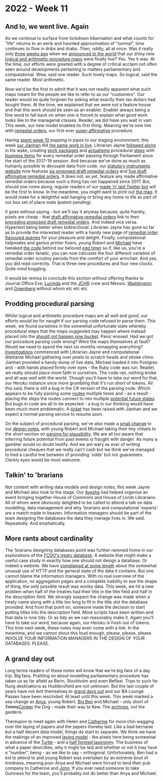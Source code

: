 # 2022 - Week 11

## And lo, we went live. Again

As we continue to surface from lockdown hibernation and what counts for "life" returns to an eerie and haunted approximation of "normal", time continues to flow in dribs and drabs. Then, oddly, all at once. Was it really only [three weeks ago](https://ukparliament.github.io/ontologies/meta/weeknotes/2022/08/) when we [announced to the world](https://ukparliament.github.io/ontologies/meta/weeknotes/2022/08/#and-lo-we-went-live) that our shiny new [logical and arithmetic procedure maps](https://ukparliament.github.io/ontologies/procedure/maps/) were finally live? Yes. Yes it was. At the time, our efforts were greeted with a degree of critical acclaim not often seen around developments pertaining to matters parliamentary and computational. Wow, said one reader. Such lovely maps. So logical, said the same reader. Most arithmetic.

Now we'd be the first to admit that it was not readily apparent what such maps meant for the people we like to refer to as our "customers". Our reader would be quite forgiven for asking what exactly their tax dollars had bought them. At the time, we explained that we were not a feature house and that this work should be seen as an enabler. Enabler always being a fine word to fall back on when one is forced to explain what good work looks like to the managerial classes. Reader, we did have you wait in vain. This week, our new model enabled its first thing. Meaning we're now live with [remedial orders](https://ukparliament.github.io/ontologies/procedure/maps/legislation/secondary/#remedial-orders), our first ever [super-affirmative](https://guidetoprocedure.parliament.uk/collections/AAS0LGpw/super-affirmative-procedure) procedure.

Having [spent week 10](https://ukparliament.github.io/ontologies/meta/weeknotes/2022/10/#remediating-remedial-orders) popping in pipes to our staging environment, this week [our Jianhan](https://twitter.com/jianhanzhu) did [the same work in live](https://trello.com/c/XQSGxTfP/279-allow-for-proposed-remedial-orders-live). Librarian Jayne [followed along](https://trello.com/c/qeX5Frmm/280-adding-remedial-orders-and-proposed-remedial-orders) in his wake, creating [work packages](https://ukparliament.github.io/ontologies/procedure/procedure-ontology.html#d4e222) and [actualising](https://ukparliament.github.io/ontologies/procedure/procedure-ontology.html#d4e334) procedural [steps](https://ukparliament.github.io/ontologies/procedure/procedure-ontology.html#d4e175) with [business items](https://ukparliament.github.io/ontologies/procedure/procedure-ontology.html#d4e211) for every remedial order passing through Parliament since the start of the 2017-19 session. And because we've done as much as humanly possible to decouple data from code, our [statutory instruments website](https://statutoryinstruments.parliament.uk/) now features [six proposed draft remedial orders](https://statutoryinstruments.parliament.uk/?SearchTerm=&House=&LayingBodyId=&Procedure=OvnVdtXG&ParliamentaryProcess=&RecommendedForProcedureChange=&ConcernsRaisedByCommittee=&MotionToStop=&DebateScheduled=&ShowAdvanced=true) and [five draft affirmative remedial orders](https://statutoryinstruments.parliament.uk/?SearchTerm=&House=&LayingBodyId=&Procedure=1HAWKzS2&ParliamentaryProcess=&RecommendedForProcedureChange=&ConcernsRaisedByCommittee=&MotionToStop=&DebateScheduled=&ShowAdvanced=true). It does not, as yet, feature any made affirmative remedial orders because such a thing has not happened since 2017. But, should one come along, regular readers of our [made 'n' laid Twitter bot](https://twitter.com/madenlaid) will be the first to know. In the meantime, you might want to print out [the map](https://ukparliament.github.io/ontologies/procedure/maps/legislation/secondary/statutory-instruments/super-affirmative-procedures/remedial-orders/made-affirmative/made-affirmative.pdf). It would make for a delightful wall hanging or bring any home to life as part of our box set of place mats (patent pending).

It goes without saying - but we'll say it anyway because, quite frankly, pixels are cheap - that [draft affirmative remedial orders](https://statutoryinstruments.parliament.uk/instrument/0GXVSIwP/) link to their [preceding proposed draft remedial orders](https://statutoryinstruments.parliament.uk/instrument/P4PXgzQX/). And indeed vice versa. Hypertext being better when bidirectional. Librarian Jayne has gone so far as to provide the interested reader with a handy new page of [remedial order flavoured queries](https://ukparliament.github.io/ontologies/procedure/meta/queries/instrument-types/remedial-orders/) for your pleasure and delight. Finally, computational helpmates and genius printer fixers, young Robert and [Michael](https://twitter.com/fantasticlife) have tweaked [the code](https://parliament-calendar.herokuapp.com/meta/comments) behind our beloved [egg timer](https://parliament-calendar.herokuapp.com/) so if, like us, you're a remedial order fanatic, you can now calculate the four different varieties of remedial order scrutiny periods from the comfort of your armchair. And yes, you did read correctly. That is three new procedures and four new clocks. Quite mind boggling.

It would be remiss to conclude this section without offering thanks to Journal Office Eve, [Lucinda](https://twitter.com/LucindaMaer) and the [JCHR](https://committees.parliament.uk/committee/93/human-rights-joint-committee/) crew and
Messrs. [Waddington](https://twitter.com/mattwadd) and [Greenberg](https://twitter.com/dglimited) without whom etc etc etc.

## Prodding procedural parsing

Whilst logical and arithmetic procedure maps are all well and good, our efforts would be for naught if our parsing code refused to parse them. This week, we found ourselves in the somewhat unfortunate state whereby procedural steps that the maps suggested may happen where instead placed into the [should not happen now bucket](https://procedures.azurewebsites.net/WorkPackages/5/stepreport#untraversable). Panic ensued. Had we got our procedure parsing code wrong? Were the maps themselves at fault? Would we need to spend the next six months remapping everything? [Investigations](https://trello.com/c/sEhe2kAf/278-investigate-bug-in-parsing-code) commenced with Librarian Jayne and computational dilettante Michael gathering over pixels to scratch heads and stroke chins. Jianhan provided a handy dump of live data, Michael loaded it into Postgres and - with hands placed firmly over eyes - the Ruby code was run. Reader, we really should place more faith in ourselves. The code ran, nothing broke and all was well with the world. Though you'll have to take our word for that, our Heroku instance once more grumbling that it's run short of tokens. All this said, there is still a bug in the C# version of the parsing code. Which appears to be fully parsing some [routes](https://ukparliament.github.io/ontologies/procedure/procedure-ontology.html#d4e164) multiple times and - as a result - placing the steps the routes connect to into multiple [potential future states](https://ukparliament.github.io/ontologies/procedure/maps/meta/design-notes/#potential-states-of-a-business-step). But bugs in code are all to be expected - a bug in our thinking would have been much more problematic. A [ticket](https://trello.com/c/QVKp6GUK/82-bug-in-procedure-parsing-code) has been raised with Jianhan and we expect a normal parsing service to resume soon.

On the subject of procedural parsing, we've also made a [small change](https://trello.com/c/wrHdXeSk/275-design-notes-plausibility) to our [design notes](https://ukparliament.github.io/ontologies/procedure/maps/meta/design-notes/), with young Robert and Michael taking their tiny chisels to the short section on [parsing for plausibility](https://ukparliament.github.io/ontologies/procedure/maps/meta/design-notes/#what-is-possible-and-what-is-plausible). We are all too aware that inferring future potential from past events is fraught with danger. As many a gambler would no doubt testify. And we are wary as ever of writing procedural cheques that we really can't cash but we think we've managed to tred a careful line between of providing 'odds' but not guarantees. Clerkly eyes would be most welcome.

## Talkin' to 'brarians

Not content with writing data models and design notes, this week Jayne and Michael also took to the stage. Our [Ayesha](https://twitter.com/askalibrarylady) had helped organise an event bringing together House of Commons and House of Lords Librarians. All of whom were obviously delighted to be called to attend a talk on data modelling, data management and why 'brarians and computational 'experts' are a match made in heaven. Information managers should be part of the team designing the databases the data they manage lives in. We said. Repeatedly. And emphatically.

## More rants about cardinality

The 'brarians designing databases point was further rammed home in our explorations of the [FCDO's treaty database](https://treaties.fcdo.gov.uk/responsive/app/consolidatedSearch/). A website that might make a useful case study in exactly how one should not design a database. Or indeed a website. We have [complained at some length](https://ukparliament.github.io/ontologies/meta/weeknotes/2022/10/#one-last-rant-about-cardinality) about the somewhat unusual use of HTTP and the general state of the data it contains. But one cannot blame the information managers. With no real overview of the application, no aggregation pages and a complete inability to see the shape of thing, the only possible result was wonky data. This week, we hit a new problem when half of the treaties had their title in the title field and half in the description field. We strongly suspect the change was made when a treaty came along with a title too long to fit in the title slot the database provided. And from that point on, someone made the decision to start putting titles into the description field. More scripts have been written and that data is now tidy. Or as tidy as we can reasonably make it. Again you'll have to take our word, because again, our Heroku is fresh out of tokens. This time next week, these notes may even come with a link. In the meantime, and we cannot shout this loud enough, please, please, please INVOLVE YOUR INFORMATION MANAGERS IN THE DESIGN OF YOUR DATABASES. PLEASE.

## A grand day out

Long terms readers of these notes will know that we're big fans of a day trip. Big fans. Prattling on about modelling parliamentary procedure has taken us as far afield as Berin, Stockholm and even Belfast. Trips to such far flung destinations as Huddersfield are not unknown. But the last couple of years have not lent themselves to [grand days out](https://twitter.com/fantasticlife/status/1507145142951727106) and our BA Lounge Passes have been rescinded. At least until this week. This week marked a sea change as [Anya](https://twitter.com/bitten_), young Robert, [Big Ben](https://twitter.com/benwoodhams) and Michael - only short of <del>Timmy</del><ins>Conker</ins> the Dog - made their way to Kew. The [archives](https://www.nationalarchives.gov.uk/), not the gardens.

Thereupon to meet again with Helen and [Catherine](https://twitter.com/CathTabone) for more chin wagging over the laying of papers and the papers thereby laid. Like a bad bernaise but a half decent data model, things do start to separate. We think we have the makings of an improved [laying model](https://ukparliament.github.io/ontologies/laying/laying-ontology.html) - the pixels here being somewhat in advance of the [Turtle](https://ukparliament.github.io/ontologies/laying/laying-ontology.ttl) - and a [half formed taxonomy](https://docs.google.com/spreadsheets/d/1viQyyBrVQ1Ry5xVHnpNkgORblGcVoxWfInjgrKpADqU/edit?usp=sharing). The business of what a paper describes, why it might be laid and whether or not it may have a "number", being - as we like to say - orthogonal. Unfortunately, Ben had a kid to attend to and young Robert was overtaken by an extreme bout of tiredness, meaning poor Anya and Michael were forced to lend their pub company to Catherine and [John](https://twitter.com/johnlsheridan). If you ever need someone to take Guinness for the team, you'll probably not do better than Anya and Michael.

